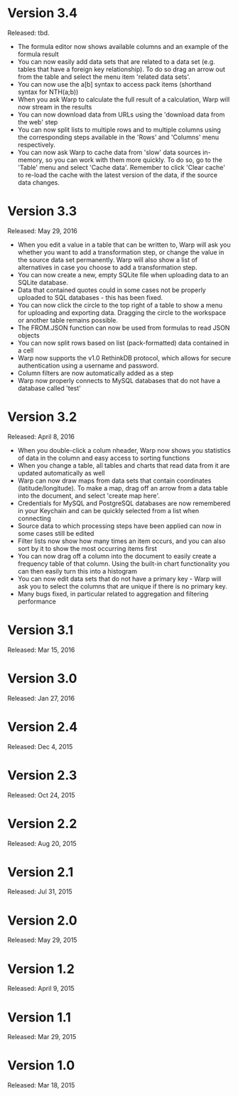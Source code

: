 # Version 3.4

Released: tbd.

* The formula editor now shows available columns and an example of the formula result
* You can now easily add data sets that are related to a data set (e.g. tables that have a foreign key relationship). To do so drag an arrow out from the table and select the menu item 'related data sets'.
* You can now use the a[b] syntax to access pack items (shorthand syntax for NTH(a;b))
* When you ask Warp to calculate the full result of a calculation, Warp will now stream in the results
* You can now download data from URLs using the 'download data from the web' step
* You can now split lists to multiple rows and to multiple columns using the corresponding steps available in the 'Rows' and 'Columns' menu respectively.
* You can now ask Warp to cache data from 'slow' data sources in-memory, so you can work with them more quickly. To do so, go to the 'Table' menu and select 'Cache data'. Remember to click 'Clear cache' to re-load the cache with the latest version of the data, if the source data changes.

# Version 3.3

Released: May 29, 2016

* When you edit a value in a table that can be written to, Warp will ask you whether you want to add a transformation step, or change the value in the source data set permanently. Warp will also show a list of alternatives in case you choose to add a transformation step.
* You can now create a new, empty SQLite file when uploading data to an SQLite database.
* Data that contained quotes could in some cases not be properly uploaded to SQL databases - this has been fixed.
* You can now click the circle to the top right of a table to show a menu for uploading and exporting data. Dragging the circle to the workspace or another table remains possible.
* The FROM.JSON function can now be used from formulas to read JSON objects
* You can now split rows based on list (pack-formatted) data contained in a cell
* Warp now supports the v1.0 RethinkDB protocol, which allows for secure authentication using a username and password.
* Column filters are now automatically added as a step
* Warp now properly connects to MySQL databases that do not have a database called 'test'

# Version 3.2

Released: April 8, 2016

* When you double-click a colum nheader, Warp now shows you statistics of data in the column and easy access to sorting functions
* When you change a table, all tables and charts that read data from it are updated automatically as well
* Warp can now draw maps from data sets that contain coordinates (latitude/longitude). To make a map, drag off an arrow from a data table into the document, and select 'create map here'.
* Credentials for MySQL and PostgreSQL databases are now remembered in your Keychain and can be quickly selected from a list when connecting
* Source data to which processing steps have been applied can now in some cases still be edited
* Filter lists now show how many times an item occurs, and you can also sort by it to show the most occurring items first
* You can now drag off a column into the document to easily create a frequency table of that column. Using the built-in chart functionality you can then easily turn this into a histogram
* You can now edit data sets that do not have a primary key - Warp will ask you to select the columns that are unique if there is no primary key.
* Many bugs fixed, in particular related to aggregation and filtering performance

# Version 3.1

Released: Mar 15, 2016

# Version 3.0

Released: Jan 27, 2016

# Version 2.4

Released: Dec 4, 2015

# Version 2.3

Released: Oct 24, 2015

# Version 2.2

Released: Aug 20, 2015

# Version 2.1

Released: Jul 31, 2015

# Version 2.0

Released: May 29, 2015

# Version 1.2

Released: April 9, 2015

# Version 1.1

Released: Mar 29, 2015

# Version 1.0

Released: Mar 18, 2015